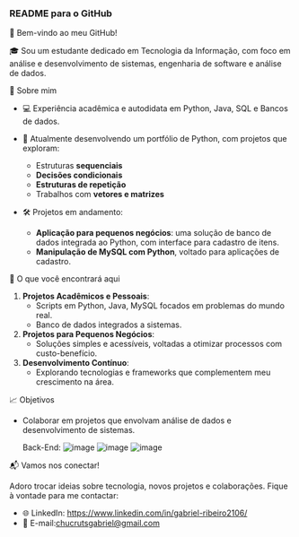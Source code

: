 ### README para o GitHub  


👋 Bem-vindo ao meu GitHub!

🎓 Sou um estudante dedicado em Tecnologia da Informação, com foco em análise e desenvolvimento de sistemas, engenharia de software e análise de dados.  

🚀 Sobre mim  
- 💻 Experiência acadêmica e autodidata em Python, Java, SQL e Bancos de dados.  
- 📂 Atualmente desenvolvendo um portfólio de Python, com projetos que exploram:  
  - Estruturas **sequenciais**  
  - **Decisões condicionais**  
  - **Estruturas de repetição**  
  - Trabalhos com **vetores e matrizes**
    
- 🛠️ Projetos em andamento:  
  - **Aplicação para pequenos negócios**: uma solução de banco de dados integrada ao Python, com interface para cadastro de itens.  
  - **Manipulação de MySQL com Python**, voltado para aplicações de cadastro.  

🌟 O que você encontrará aqui  
1. **Projetos Acadêmicos e Pessoais**:  
   - Scripts em Python, Java, MySQL focados em problemas do mundo real.  
   - Banco de dados integrados a sistemas.  
2. **Projetos para Pequenos Negócios**:  
   - Soluções simples e acessíveis, voltadas a otimizar processos com custo-benefício.  
3. **Desenvolvimento Contínuo**:  
   - Explorando tecnologias e frameworks que complementem meu crescimento na área.  

📈 Objetivos  
- Colaborar em projetos que envolvam análise de dados e desenvolvimento de sistemas.

  Back-End:
![image](https://github.com/user-attachments/assets/b436f92f-a699-4f0c-9adc-5ecf88140db2)
![image](https://github.com/user-attachments/assets/433ae2c6-be28-4ea8-b1b9-3e09c2c0ddf0)
![image](https://github.com/user-attachments/assets/dd19c7cb-dde1-441b-a577-f008e6ebced3)


📬 Vamos nos conectar!  

Adoro trocar ideias sobre tecnologia, novos projetos e colaborações. Fique à vontade para me contactar:  
- 🌐 LinkedIn: https://www.linkedin.com/in/gabriel-ribeiro2106/ 
- 📧 E-mail:chucrutsgabriel@gmail.com






  


